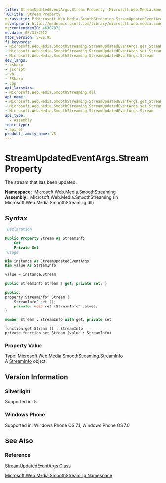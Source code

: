 ```yaml
---
title: StreamUpdatedEventArgs.Stream Property (Microsoft.Web.Media.SmoothStreaming)
TOCTitle: Stream Property
ms:assetid: P:Microsoft.Web.Media.SmoothStreaming.StreamUpdatedEventArgs.Stream
ms:mtpsurl: https://msdn.microsoft.com/library/microsoft.web.media.smoothstreaming.streamupdatedeventargs.stream(v=VS.95)
ms:contentKeyID: 46307872
ms.date: 05/31/2012
mtps_version: v=VS.95
f1_keywords:
- Microsoft.Web.Media.SmoothStreaming.StreamUpdatedEventArgs.get_Stream
- Microsoft.Web.Media.SmoothStreaming.StreamUpdatedEventArgs.set_Stream
- Microsoft.Web.Media.SmoothStreaming.StreamUpdatedEventArgs.Stream
dev_langs:
- csharp
- jscript
- vb
- FSharp
- cpp
api_location:
- Microsoft.Web.Media.SmoothStreaming.dll
api_name:
- Microsoft.Web.Media.SmoothStreaming.StreamUpdatedEventArgs.get_Stream
- Microsoft.Web.Media.SmoothStreaming.StreamUpdatedEventArgs.set_Stream
- Microsoft.Web.Media.SmoothStreaming.StreamUpdatedEventArgs.Stream
api_type:
  - Assembly
topic_type:
- apiref
product_family_name: VS
---
```


# StreamUpdatedEventArgs.Stream Property

The stream that has been updated.

**Namespace:**  [Microsoft.Web.Media.SmoothStreaming](microsoft-web-media-smoothstreaming-namespace_1.md)  
**Assembly:**  Microsoft.Web.Media.SmoothStreaming (in Microsoft.Web.Media.SmoothStreaming.dll)

## Syntax

```vb
'Declaration

Public Property Stream As StreamInfo
    Get
    Private Set
'Usage

Dim instance As StreamUpdatedEventArgs
Dim value As StreamInfo

value = instance.Stream
```

```csharp
public StreamInfo Stream { get; private set; }
```

```cpp
public:
property StreamInfo^ Stream {
    StreamInfo^ get ();
    private: void set (StreamInfo^ value);
}
```

``` fsharp
member Stream : StreamInfo with get, private set
```

```jscript
function get Stream () : StreamInfo
private function set Stream (value : StreamInfo)
```

### Property Value

Type: [Microsoft.Web.Media.SmoothStreaming.StreamInfo](streaminfo-class-microsoft-web-media-smoothstreaming_1.md)  
A [StreamInfo](streaminfo-class-microsoft-web-media-smoothstreaming_1.md) object.

## Version Information

### Silverlight

Supported in: 5  

### Windows Phone

Supported in: Windows Phone OS 7.1, Windows Phone OS 7.0  

## See Also

### Reference

[StreamUpdatedEventArgs Class](streamupdatedeventargs-class-microsoft-web-media-smoothstreaming_1.md)

[Microsoft.Web.Media.SmoothStreaming Namespace](microsoft-web-media-smoothstreaming-namespace_1.md)
